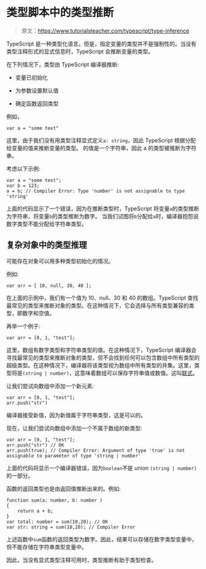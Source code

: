 # 类型脚本中的类型推断

> 原文：<https://www.tutorialsteacher.com/typescript/type-inference>

TypeScript 是一种类型化语言。但是，指定变量的类型并不是强制性的。当没有类型注释形式的显式信息时，TypeScript 会推断变量的类型。

在下列情况下，类型由 TypeScript 编译器推断:

*   变量已初始化

*   为参数设置默认值

*   确定函数返回类型

例如，

`var a = "some text"`

这里，由于我们没有用类型注释显式定义`a: string`，因此 TypeScript 根据分配给变量的值来推断变量的类型。 的值是一个字符串，因此 a 的类型被推断为字符串。

考虑以下示例:

```
var a = "some text";
var b = 123;
a = b; // Compiler Error: Type 'number' is not assignable to type 'string' 
```

上面的代码显示了一个错误，因为在推断类型时，TypeScript 将变量`a`的类型推断为字符串，将变量`b`的类型推断为数字。 当我们试图将`b`分配给`a`时，编译器抱怨说数字类型不能分配给字符串类型。

## 复杂对象中的类型推理

可能存在对象可以用多种类型初始化的情况。

例如:

`var arr = [ 10, null, 30, 40 ];`

在上面的示例中，我们有一个值为 10、null、30 和 40 的数组。TypeScript 查找最常见的类型来推断对象的类型。在这种情况下，它会选择与所有类型兼容的类型，即数字和空值。

再举一个例子:

`var arr = [0, 1, "test"];`

这里，数组有数字类型和字符串类型的值。在这种情况下，TypeScript 编译器会寻找最常见的类型来推断对象的类型，但不会找到任何可以包含数组中所有类型的超级类型。在这种情况下，编译器将该类型视为数组中所有类型的并集。这里，类型将是`(string | number)`，这意味着数组可以保存字符串值或数值。这叫[联式](/typescript/typescript-union)。

让我们尝试向数组中添加一个新元素:

```
var arr = [0, 1, "test"]; 
arr.push("str") 
```

编译器接受新值，因为新值属于字符串类型，这是可以的。

现在，让我们尝试向数组中添加一个不属于数组的新类型:

```
var arr = [0, 1, "test"]; 
arr.push("str") // OK
arr.push(true); // Compiler Error: Argument of type 'true' is not assignable to parameter of type 'string | number' 
```

上面的代码将显示一个编译器错误，因为`boolean`不是 union `(string | number)`的一部分。

函数的返回类型也是由返回值推断出来的。例如:

```
function sum(a: number, b: number )
{
    return a + b;    
}
var total: number = sum(10,20); // OK
var str: string = sum(10,20); // Compiler Error 
```

上述函数中`sum`函数的返回类型为数字。因此，结果可以存储在数字类型变量中，但不能存储在字符串类型变量中。

因此，当没有显式类型注释可用时，类型推断有助于类型检查。